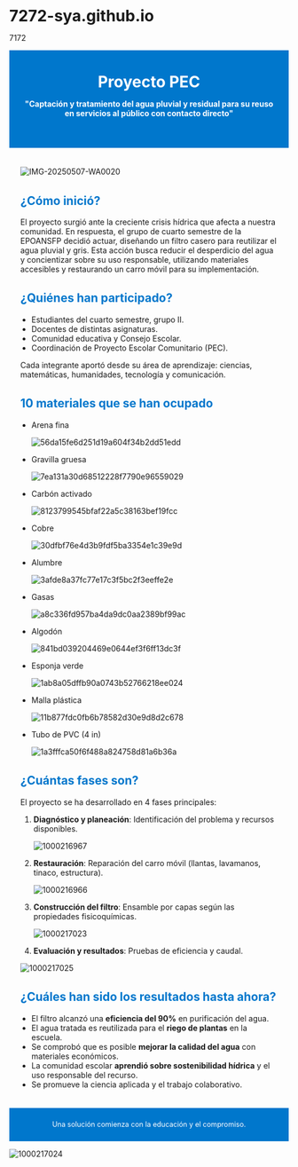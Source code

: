 # 7272-sya.github.io
7172
<!DOCTYPE html><html lang="es">
<head>
  <meta charset="UTF-8">
  <meta name="viewport" content="width=device-width, initial-scale=1.0">
  <title>Proyecto PEC - Agua Pluvial y Residual</title>
  <style> 

  body { font-family: Arial, sans-serif; margin: 0; padding: 0; background: #f4f4f4; color: #333; }
    header, section { padding: 20px; max-width: 900px; margin: auto; }
    header { background: #0077cc; color: white; text-align: center; padding: 40px 20px; }
    h1 { margin: 0; font-size: 2em; }
    h2 { color: #0077cc; margin-top: 1.5em; }
    ul { margin-top: 0.5em; padding-left: 20px; }
    footer { background: #0077cc; color: white; text-align: center; padding: 10px; font-size: 0.9em; }
  </style>
</head>
<body>
  <header>
    <h1>Proyecto PEC</h1>
    <p><strong>"Captación y tratamiento del agua pluvial y residual para su reuso en servicios al público con contacto directo"</strong></p>
  </header>  <section>
    

 ![IMG-20250507-WA0020](https://github.com/user-attachments/assets/b65b3b6e-5573-41cc-a89d-e5b22aece33f)

  

  <h2>¿Cómo inició?</h2>
    <p>El proyecto surgió ante la creciente crisis hídrica que afecta a nuestra comunidad. En respuesta, el grupo de cuarto semestre de la EPOANSFP decidió actuar, diseñando un filtro casero para reutilizar el agua pluvial y gris. Esta acción busca reducir el desperdicio del agua y concientizar sobre su uso responsable, utilizando materiales accesibles y restaurando un carro móvil para su implementación.</p><h2>¿Quiénes han participado?</h2>
<ul>
  <li>Estudiantes del cuarto semestre, grupo II.</li>
  <li>Docentes de distintas asignaturas.</li>
  <li>Comunidad educativa y Consejo Escolar.</li>
  <li>Coordinación de Proyecto Escolar Comunitario (PEC).</li>
</ul>
<p>Cada integrante aportó desde su área de aprendizaje: ciencias, matemáticas, humanidades, tecnología y comunicación.</p>

<h2>10 materiales que se han ocupado</h2>
<ul>
  <li>Arena fina</li> 

  ![56da15fe6d251d19a604f34b2dd51edd](https://github.com/user-attachments/assets/ddc1365d-d817-4038-a46f-59238dd9ad87)


  <li>Gravilla gruesa</li> 
  
  ![7ea131a30d68512228f7790e96559029](https://github.com/user-attachments/assets/a685f669-058e-4436-878d-848309eb8b38)


  <li>Carbón activado</li> 
  
  ![8123799545bfaf22a5c38163bef19fcc](https://github.com/user-attachments/assets/d339289d-bb50-44e8-a0ff-ab4dee640d38)


  <li>Cobre</li> 
  
 ![30dfbf76e4d3b9fdf5ba3354e1c39e9d](https://github.com/user-attachments/assets/5c7543e7-482b-4642-919c-671c4076ca9a)


  <li>Alumbre</li> 
  
  ![3afde8a37fc77e17c3f5bc2f3eeffe2e](https://github.com/user-attachments/assets/ab7f9224-0f6e-4fde-9cef-8726d0137d2c)


  <li>Gasas</li> 
  
 ![a8c336fd957ba4da9dc0aa2389bf99ac](https://github.com/user-attachments/assets/867bb33b-3da2-4bd4-8e0b-129aa1a3dcd0)


  <li>Algodón</li> 
  
![841bd039204469e0644ef3f6ff13dc3f](https://github.com/user-attachments/assets/4f860b94-3992-447b-b4f0-73832b177eb4)

  
  <li>Esponja verde</li>
  
![1ab8a05dffb90a0743b52766218ee024](https://github.com/user-attachments/assets/e2334544-646c-4eb1-ba1e-2e15aea48aea)


  <li>Malla plástica</li> 

![11b877fdc0fb6b78582d30e9d8d2c678](https://github.com/user-attachments/assets/dd99d382-1618-4974-a28d-57a919c9d4f1)

  

  <li>Tubo de PVC (4 in)</li> 
  
  ![1a3fffca50f6f488a824758d81a6b36a](https://github.com/user-attachments/assets/3bb9c7d3-4e34-4e01-a345-68fc03f5f715)


</ul>

<h2>¿Cuántas fases son?</h2>
<p>El proyecto se ha desarrollado en 4 fases principales:</p>
<ol>
  <li><strong>Diagnóstico y planeación</strong>: Identificación del problema y recursos disponibles.</li> 
  
![1000216967](https://github.com/user-attachments/assets/d2425b62-e8b2-4ff9-ba65-dd8edb977656)

  <li><strong>Restauración</strong>: Reparación del carro móvil (llantas, lavamanos, tinaco, estructura).</li>
  
![1000216966](https://github.com/user-attachments/assets/9338daec-c642-46ae-aecd-2c9adcc48864)

  <li><strong>Construcción del filtro</strong>: Ensamble por capas según las propiedades fisicoquímicas.</li>
  
![1000217023](https://github.com/user-attachments/assets/a8b695f7-0868-41c7-b87a-f45327ddd1b1)

  <li><strong>Evaluación y resultados</strong>: Pruebas de eficiencia y caudal.</li>
</ol> 

![1000217025](https://github.com/user-attachments/assets/4d3bd987-4d42-4dca-beaa-409ab3425d7c)

<h2>¿Cuáles han sido los resultados hasta ahora?</h2>
<ul>
  <li>El filtro alcanzó una <strong>eficiencia del 90%</strong> en purificación del agua.</li>
  <li>El agua tratada es reutilizada para el <strong>riego de plantas</strong> en la escuela.</li>
  <li>Se comprobó que es posible <strong>mejorar la calidad del agua</strong> con materiales económicos.</li>
  <li>La comunidad escolar <strong>aprendió sobre sostenibilidad hídrica</strong> y el uso responsable del recurso.</li>
  <li>Se promueve la ciencia aplicada y el trabajo colaborativo.</li>
</ul>

  </section>  <footer>
    <p>Una solución comienza con la educación y el compromiso.</p>
  </footer>
</body>

![1000217024](https://github.com/user-attachments/assets/922a5611-0e59-4c3b-b0b0-9bc1ac6e4f26)
